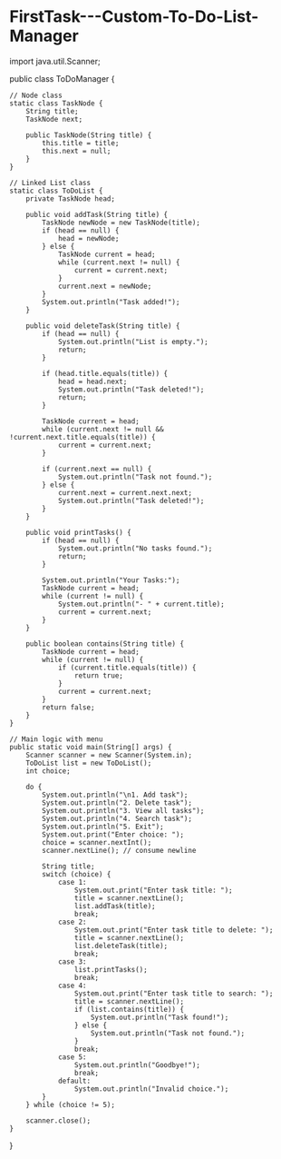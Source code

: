 # FirstTask---Custom-To-Do-List-Manager


import java.util.Scanner;

public class ToDoManager {

    // Node class
    static class TaskNode {
        String title;
        TaskNode next;

        public TaskNode(String title) {
            this.title = title;
            this.next = null;
        }
    }

    // Linked List class
    static class ToDoList {
        private TaskNode head;

        public void addTask(String title) {
            TaskNode newNode = new TaskNode(title);
            if (head == null) {
                head = newNode;
            } else {
                TaskNode current = head;
                while (current.next != null) {
                    current = current.next;
                }
                current.next = newNode;
            }
            System.out.println("Task added!");
        }

        public void deleteTask(String title) {
            if (head == null) {
                System.out.println("List is empty.");
                return;
            }

            if (head.title.equals(title)) {
                head = head.next;
                System.out.println("Task deleted!");
                return;
            }

            TaskNode current = head;
            while (current.next != null && !current.next.title.equals(title)) {
                current = current.next;
            }

            if (current.next == null) {
                System.out.println("Task not found.");
            } else {
                current.next = current.next.next;
                System.out.println("Task deleted!");
            }
        }

        public void printTasks() {
            if (head == null) {
                System.out.println("No tasks found.");
                return;
            }

            System.out.println("Your Tasks:");
            TaskNode current = head;
            while (current != null) {
                System.out.println("- " + current.title);
                current = current.next;
            }
        }

        public boolean contains(String title) {
            TaskNode current = head;
            while (current != null) {
                if (current.title.equals(title)) {
                    return true;
                }
                current = current.next;
            }
            return false;
        }
    }

    // Main logic with menu
    public static void main(String[] args) {
        Scanner scanner = new Scanner(System.in);
        ToDoList list = new ToDoList();
        int choice;

        do {
            System.out.println("\n1. Add task");
            System.out.println("2. Delete task");
            System.out.println("3. View all tasks");
            System.out.println("4. Search task");
            System.out.println("5. Exit");
            System.out.print("Enter choice: ");
            choice = scanner.nextInt();
            scanner.nextLine(); // consume newline

            String title;
            switch (choice) {
                case 1:
                    System.out.print("Enter task title: ");
                    title = scanner.nextLine();
                    list.addTask(title);
                    break;
                case 2:
                    System.out.print("Enter task title to delete: ");
                    title = scanner.nextLine();
                    list.deleteTask(title);
                    break;
                case 3:
                    list.printTasks();
                    break;
                case 4:
                    System.out.print("Enter task title to search: ");
                    title = scanner.nextLine();
                    if (list.contains(title)) {
                        System.out.println("Task found!");
                    } else {
                        System.out.println("Task not found.");
                    }
                    break;
                case 5:
                    System.out.println("Goodbye!");
                    break;
                default:
                    System.out.println("Invalid choice.");
            }
        } while (choice != 5);

        scanner.close();
    }
}

